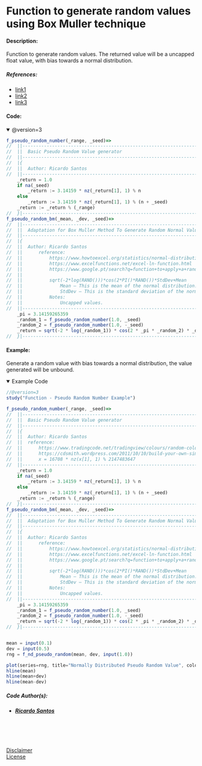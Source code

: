 # Function to generate random values using Box Muller technique

#### Description:

Function to generate random values.
The returned value will be a uncapped float value, with bias towards a normal distribution.


##### References:
* [link1](https://www.howtoexcel.org/statistics/normal-distribution/ "link1")
* [link2](https://www.excelfunctions.net/excel-ln-function.html "link2")
* [link3](https://www.google.pt/search?q=function+to+apply+a+random+value+from+bell+curve "link3")


#### Code:

<details open>
  <!-- leave a blank line after summary -->
  <summary>@version=3</summary>

```javascript
f_pseudo_random_number(_range, _seed)=>
//  ||-------------------------------------------------------------------------||
//  ||  Basic Pseudo Random Value generator                                    ||
//  ||-------------------------------------------------------------------------||
//  |{
//  ||  Author: Ricardo Santos
//  ||-------------------------------------------------------------------------||
    _return = 1.0
    if na(_seed)
        _return := 3.14159 * nz(_return[1], 1) % n
    else
        _return := 3.14159 * nz(_return[1], 1) % (n + _seed)
    _return := _return % (_range)
//  }|--------------------------------------------------------------------<•
f_pseudo_random_bm(_mean, _dev, _seed)=>
//  ||-------------------------------------------------------------------------||
//  ||  Adaptation for Box Muller Method To Generate Random Normal Values      ||
//  ||-------------------------------------------------------------------------||
//  |{
//  ||  Author: Ricardo Santos
//  ||		reference:
//  ||			https://www.howtoexcel.org/statistics/normal-distribution/
//  ||			https://www.excelfunctions.net/excel-ln-function.html
//  ||			https://www.google.pt/search?q=function+to+apply+a+random+value+from+bell+curve
//  ||			
//  ||			sqrt(-2*log(RAND()))*cos(2*PI()*RAND())*StdDev+Mean
//  ||			    Mean – This is the mean of the normal distribution.
//  ||			    StdDev – This is the standard deviation of the normal distributed.
//  ||			Notes:
//  ||			    Uncapped values.
//  ||-------------------------------------------------------------------------||
    _pi = 3.14159265359
    _random_1 = f_pseudo_random_number(1.0, _seed)
    _random_2 = f_pseudo_random_number(1.0, -_seed)
    _return = sqrt(-2 * log(_random_1)) * cos(2 * _pi * _random_2) * _dev + _mean
//  }|--------------------------------------------------------------------<•
```
</details>


#### Example:

Generate a random value with bias towards a normal distribution, the value generated will be unbound. <br/>

<details open>
  <!-- leave a blank line after summary -->
  <summary>Example Code</summary>

<!--  -->
<!-- code goes between the backticks: -->
```javascript
//@version=3
study("Function - Pseudo Random Number Example")

f_pseudo_random_number(_range, _seed)=>
//  ||-------------------------------------------------------------------------||
//  ||  Basic Pseudo Random Value generator                                    ||
//  ||-------------------------------------------------------------------------||
//  |{
//  ||  Author: Ricardo Santos
//  ||  reference:
//  ||      https://www.tradingcode.net/tradingview/colours/random-colours/
//  ||      https://cdsmith.wordpress.com/2011/10/10/build-your-own-simple-random-numbers/
//  ||      x = 16708 * nz(x[1], 1) % 2147483647
//  ||-------------------------------------------------------------------------||
    _return = 1.0
    if na(_seed)
        _return := 3.14159 * nz(_return[1], 1) % n
    else
        _return := 3.14159 * nz(_return[1], 1) % (n + _seed)
    _return := _return % (_range)
//  }|--------------------------------------------------------------------<•
f_pseudo_random_bm(_mean, _dev, _seed)=>
//  ||-------------------------------------------------------------------------||
//  ||  Adaptation for Box Muller Method To Generate Random Normal Values      ||
//  ||-------------------------------------------------------------------------||
//  |{
//  ||  Author: Ricardo Santos
//  ||		reference:
//  ||			https://www.howtoexcel.org/statistics/normal-distribution/
//  ||			https://www.excelfunctions.net/excel-ln-function.html
//  ||			https://www.google.pt/search?q=function+to+apply+a+random+value+from+bell+curve
//  ||			
//  ||			sqrt(-2*log(RAND()))*cos(2*PI()*RAND())*StdDev+Mean
//  ||			    Mean – This is the mean of the normal distribution.
//  ||			    StdDev – This is the standard deviation of the normal distributed.
//  ||			Notes:
//  ||			    Uncapped values.
//  ||-------------------------------------------------------------------------||
    _pi = 3.14159265359
    _random_1 = f_pseudo_random_number(1.0, _seed)
    _random_2 = f_pseudo_random_number(1.0, -_seed)
    _return = sqrt(-2 * log(_random_1)) * cos(2 * _pi * _random_2) * _dev + _mean
//  }|--------------------------------------------------------------------<•


mean = input(0.1)
dev = input(0.5)
rng = f_nd_pseudo_random(mean, dev, input(1.0))

plot(series=rng, title="Normally Distributed Pseudo Random Value", color=red, linewidth=2, style=circles, transp=0)
hline(mean)
hline(mean+dev)
hline(mean-dev)

```
</details>

##### Code Author(s):
  * ##### [Ricardo Santos](https://www.tradingview.com/u/RicardoSantos/ "@Tradingview.") 

<br/>
<br/>
<br/>

[Disclaimer](/./DISCLAIMER.md "Disclaimer.")<br/>
[License](/./LICENSE "License.")
